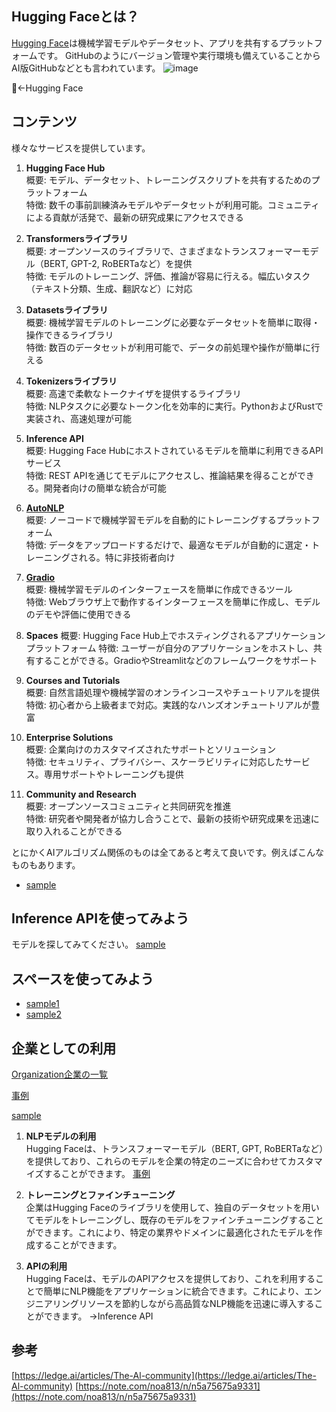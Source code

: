 ## Hugging Faceとは？

[Hugging Face](https://huggingface.co/)は機械学習モデルやデータセット、アプリを共有するプラットフォームです。
GitHubのようにバージョン管理や実行環境も備えていることからAI版GitHubなどとも言われています。
![image](https://github.com/yutowac/study/assets/44987057/1aa2e1e7-aab1-4ffc-8183-5f6425cc5ebc)

🤗←Hugging Face

## コンテンツ
様々なサービスを提供しています。
1. **Hugging Face Hub**  
  概要: モデル、データセット、トレーニングスクリプトを共有するためのプラットフォーム  
  特徴: 数千の事前訓練済みモデルやデータセットが利用可能。コミュニティによる貢献が活発で、最新の研究成果にアクセスできる

3. **Transformersライブラリ**  
  概要: オープンソースのライブラリで、さまざまなトランスフォーマーモデル（BERT, GPT-2, RoBERTaなど）を提供  
  特徴: モデルのトレーニング、評価、推論が容易に行える。幅広いタスク（テキスト分類、生成、翻訳など）に対応

5. **Datasetsライブラリ**  
  概要: 機械学習モデルのトレーニングに必要なデータセットを簡単に取得・操作できるライブラリ  
  特徴: 数百のデータセットが利用可能で、データの前処理や操作が簡単に行える

7. **Tokenizersライブラリ**  
  概要: 高速で柔軟なトークナイザを提供するライブラリ  
  特徴: NLPタスクに必要なトークン化を効率的に実行。PythonおよびRustで実装され、高速処理が可能

9. **Inference API**  
  概要: Hugging Face Hubにホストされているモデルを簡単に利用できるAPIサービス  
  特徴: REST APIを通じてモデルにアクセスし、推論結果を得ることができる。開発者向けの簡単な統合が可能

11. [**AutoNLP**](https://huggingface.co/autotrain)  
  概要: ノーコードで機械学習モデルを自動的にトレーニングするプラットフォーム  
  特徴: データをアップロードするだけで、最適なモデルが自動的に選定・トレーニングされる。特に非技術者向け

13. [**Gradio**](https://www.gradio.app/)  
  概要: 機械学習モデルのインターフェースを簡単に作成できるツール  
  特徴: Webブラウザ上で動作するインターフェースを簡単に作成し、モデルのデモや評価に使用できる

15. **Spaces**
  概要: Hugging Face Hub上でホスティングされるアプリケーションプラットフォーム
  特徴: ユーザーが自分のアプリケーションをホストし、共有することができる。GradioやStreamlitなどのフレームワークをサポート
16. **Courses and Tutorials**  
  概要: 自然言語処理や機械学習のオンラインコースやチュートリアルを提供  
  特徴: 初心者から上級者まで対応。実践的なハンズオンチュートリアルが豊富

18. **Enterprise Solutions**  
  概要: 企業向けのカスタマイズされたサポートとソリューション  
  特徴: セキュリティ、プライバシー、スケーラビリティに対応したサービス。専用サポートやトレーニングも提供

20. **Community and Research**  
  概要: オープンソースコミュニティと共同研究を推進  
  特徴: 研究者や開発者が協力し合うことで、最新の技術や研究成果を迅速に取り入れることができる

とにかくAIアルゴリズム関係のものは全てあると考えて良いです。例えばこんなものもあります。
- [sample](https://huggingface.co/learn/cookbook/index)

## Inference APIを使ってみよう
モデルを探してみてください。
[sample](https://huggingface.co/sd-community/sdxl-flash)

## スペースを使ってみよう

- [sample1](https://huggingface.co/spaces/jbilcke-hf/ai-comic-factory)
- [sample2](https://huggingface.co/spaces/ehristoforu/dalle-3-xl-lora-v2)

## 企業としての利用
[Organization企業の一覧](https://huggingface.co/organizations)

[事例](https://huggingface.co/ByteDance)

[sample](https://x.com/RisingSayak/status/1782597654901330393)

1. **NLPモデルの利用**  
Hugging Faceは、トランスフォーマーモデル（BERT, GPT, RoBERTaなど）を提供しており、これらのモデルを企業の特定のニーズに合わせてカスタマイズすることができます。
[事例](https://dev.classmethod.jp/articles/huggingface-jp-text-classification/)

2. **トレーニングとファインチューニング**  
企業はHugging Faceのライブラリを使用して、独自のデータセットを用いてモデルをトレーニングし、既存のモデルをファインチューニングすることができます。これにより、特定の業界やドメインに最適化されたモデルを作成することができます。

3. **APIの利用**  
Hugging Faceは、モデルのAPIアクセスを提供しており、これを利用することで簡単にNLP機能をアプリケーションに統合できます。これにより、エンジニアリングリソースを節約しながら高品質なNLP機能を迅速に導入することができます。
→Inference API


## 参考
[https://ledge.ai/articles/The-Al-community](https://ledge.ai/articles/The-Al-community)
[https://note.com/noa813/n/n5a75675a9331](https://note.com/noa813/n/n5a75675a9331)
